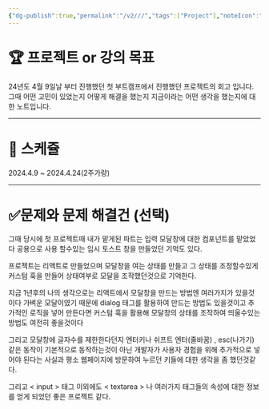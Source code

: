 ```yaml
---
{"dg-publish":true,"permalink":"/v2///","tags":["Project"],"noteIcon":""}
---
```


# 🏆 프로젝트 or 강의 목표 

24년도 4월 9일날 부터 진행했던 첫 부트캠프에서 진행했던 프로젝트의 회고 입니다.
그때 어떤 고민이 있었는지 어떻게 해결을 했는지 지금이라는 어떤 생각을 했는지에 대한 노트입니다.

---
# 📅  스케쥴 

2024.4.9 ~ 2024.4.24(2주가량)

---
#  ✅문제와 문제 해결건 (선택) 

그때 당시에 첫 프로젝트때 내가 맡게된 파트는 입력 모달창에 대한 컴포넌트를 맡았었다 공용으로 사용 할수있는 임시 토스트 창을 만들었던 기억도 있다.

프로젝트는 리액트로 만들었으며 모달창을 여는 상태를 만들고 그 상태를 조정할수있게 커스텀 훅을 만들어 상태여부로 모달을 조작했던것으로 기억한다.

지금 1년후의 나의 생각으로는 리액트에서 모달창을 만드는 방법엔 여러가지가 있을것이다
가벼운 모달이였기 때문에 dialog 태그를 활용하여 만드는 방법도 있을것이고 추가적인 로직을 넣어 만든다면 커스텀 훅을 활용해 모달창의 상태를 조작하여 띄울수있는 방법도 여전히 좋을것이다

그리고 모달창에 글자수를 제한한다던지 엔터키나 쉬프트 엔터(줄바꿈) , esc(나가기) 같은 동작이 기본적으로 동작하는것이 아닌 개발자가 사용자 경험을 위해 추가적으로 넣어야 된다는 사실과 평소 웹페이지에 방문하여 누르던 키들에 대한 생각을 좀 했던것같다.

그리고 < input > 태그 이외에도 < textarea > 나 여러가지 태그들의 속성에 대한 정보를 얻게 되었던 좋은 프로젝트 같다.
